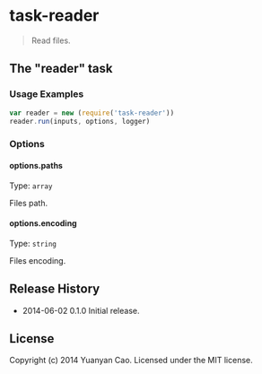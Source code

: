# task-reader
> Read files.

## The "reader" task

### Usage Examples

```js
var reader = new (require('task-reader'))
reader.run(inputs, options, logger)
```

### Options

#### options.paths
Type: `array`

Files path.

#### options.encoding
Type: `string`

Files encoding.

## Release History
* 2014-06-02 0.1.0 Initial release.

## License
Copyright (c) 2014 Yuanyan Cao. Licensed under the MIT license.
